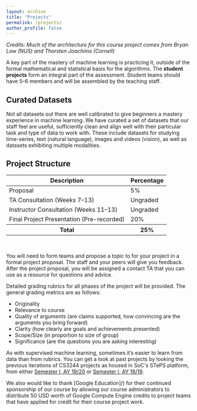 ```yaml
---
layout: archive
title: "Projects"
permalink: /projects/
author_profile: false
---
```


_Credits: Much of the architecture for this course project comes from
Bryan Low (NUS) and Thorsten Joachims (Cornell)_

A key part of the mastery of machine learning is practicing it,
outside of the formal mathematical and statistical basis for the
algorithms.  The **student projects** form an integral part of the
assessment.  Student teams should have 5–6 members and will be
assembled by the teaching staff.  

## Curated Datasets

Not all datasets out there are well calibrated to give beginners a mastery experience in machine learning.  We have curated a set of datasets that our staff feel are useful, sufficiently clean and align well with their particular task and type of data to work with.  These include datasets for studying time-series, text (natural language), images and videos (vision), as well as datasets exhibiting multiple modalities.

## Project Structure

<table class="table table-striped" style="margin-left: auto; margin-right:auto">
<thead class="thead-inverse"><tr><th>Description</th><th>Percentage</th></tr></thead>
<tbody>
<tr><td>Proposal</td><td>5%</td></tr>
<tr><td>TA Consultation (Weeks 7–13)</td><td>Ungraded</td></tr>
<tr><td>Instructor Consultation (Weeks 11–13)</td><td>Ungraded</td></tr>
<tr><td>Final Project Presentation (Pre-recorded)</td><td>20%</td></tr>
<tr><th><b>Total</b></th><th><b>25%</b></th></tr>
</tbody>
</table>
<p><br /></p>

You will need to form teams and propose a topic to for your project in
a formal project proposal.  The staff and your peers will give you
feedback.  After the project proposal, you will be assigned a contact
TA that you can use as a resource for questions and advice.

Detailed grading rubrics for all phases of the project will be provided.
The general grading metrics are as follows:

* Originality
* Relevance to course
* Quality of arguments (are claims supported, how convincing are the arguments you bring forward)
* Clarity (how clearly are goals and achievements presented)
* Scope/Size (in proportion to size of group)
* Significance (are the questions you are asking interesting)

As with supervised machine learning, sometimes it’s easier to learn from
data than from rubrics.  You can get a look at past projects by
looking the previous iterations of
CS3244 projects as housed in SoC's STePS platform, from either
[Semester I, AY 19/20](https://isteps.comp.nus.edu.sg/event/15th-steps/module/CS3244) or
[Semester I, AY 18/19](https://isteps.comp.nus.edu.sg/event/13th-steps/module/CS3244).

We also would like to thank [Google Education]/) for their continued sponsorship of our course by allowing our course administrators to distribute 50 USD worth of Google Compute Engine credits to project teams that have applied for credit for their course project work.
